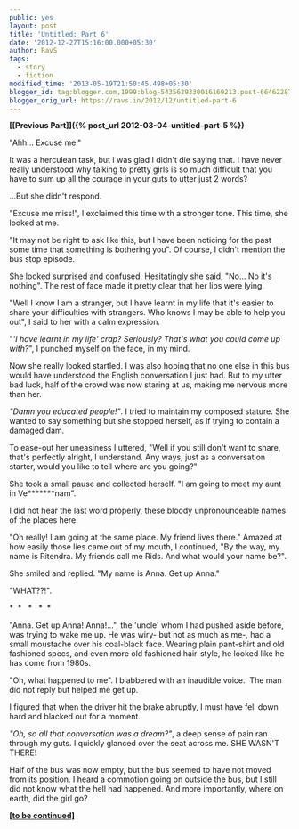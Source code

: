 ```yaml
---
public: yes
layout: post
title: 'Untitled: Part 6'
date: '2012-12-27T15:16:00.000+05:30'
author: RavS
tags:
  - story 
  - fiction
modified_time: '2013-05-19T21:50:45.498+05:30'
blogger_id: tag:blogger.com,1999:blog-5435629330016169213.post-6646228764913318177
blogger_orig_url: https://ravs.in/2012/12/untitled-part-6
---
```


**[\[Previous Part\]]({% post_url 2012-03-04-untitled-part-5 %})**

"Ahh... Excuse me."

It was a herculean task, but I was glad I didn't die saying that. I have never really understood why talking to pretty girls is so much difficult that you have to sum up all the courage in your guts to utter just 2 words?

...But she didn't respond.

"Excuse me miss!", I exclaimed this time with a stronger tone. This time, she looked at me.

"It may not be right to ask like this, but I have been noticing for the past some time that something is bothering you". Of course, I didn't mention the bus stop episode.

She looked surprised and confused. Hesitatingly she said, "No... No it's nothing". The rest of face made it pretty clear that her lips were lying.

"Well I know I am a stranger, but I have learnt in my life that it's easier to share your difficulties with strangers. Who knows I may be able to help you out", I said to her with a calm expression.

"_'I have learnt in my life' crap? Seriously? That's what you could come up with?_", I punched myself on the face, in my mind.

Now she really looked startled. I was also hoping that no one else in this bus would have understood the English conversation I just had. But to my utter bad luck, half of the crowd was now staring at us, making me nervous more than her.

_"Damn you educated people!"_. I tried to maintain my composed stature. She wanted to say something but she stopped herself, as if trying to contain a damaged dam.

To ease-out her uneasiness I uttered, "Well if you still don't want to share, that's perfectly alright, I understand. Any ways, just as a conversation starter, would you like to tell where are you going?"

She took a small pause and collected herself. "I am going to meet my aunt in Ve\*\*\*\*\*\*\*nam".

I did not hear the last word properly, these bloody unpronounceable names of the places here.

"Oh really! I am going at the same place. My friend lives there." Amazed at how easily those lies came out of my mouth, I continued, "By the way, my name is Ritendra. My friends call me Rids. And what would your name be?".

She smiled and replied. "My name is Anna. Get up Anna."

"WHAT??!".

\*  \*   \*   \*  \*

"Anna. Get up Anna! Anna!...", the 'uncle' whom I had pushed aside before, was trying to wake me up. He was wiry\- but not as much as me\-, had a small moustache over his coal-black face. Wearing plain pant-shirt and old fashioned specs, and even more old fashioned hair-style, he looked like he has come from 1980s.

"Oh, what happened to me". I blabbered with an inaudible voice.  The man did not reply but helped me get up.

I figured that when the driver hit the brake abruptly, I must have fell down hard and blacked out for a moment.

_"Oh, so all that conversation was a dream?"_, a deep sense of pain ran through my guts. I quickly glanced over the seat across me. SHE WASN'T THERE!

Half of the bus was now empty, but the bus seemed to have not moved from its position. I heard a commotion going on outside the bus, but I still did not know what the hell had happened. And more importantly, where on earth, did the girl go?

**[\[to be continued\]](http://blogrsh.blogspot.com/2013/05/untitled-part-7.html)**
